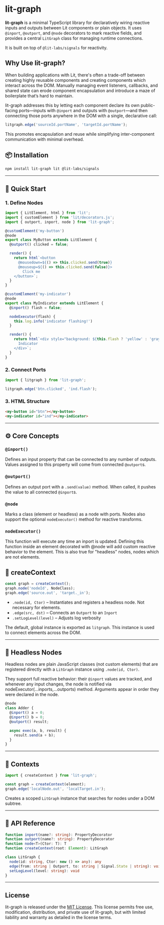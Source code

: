 # lit-graph

**lit-graph** is a minimal TypeScript library for declaratively wiring reactive inputs and outputs between Lit components or plain objects. It uses `@inport`, `@outport`, and `@node` decorators to mark reactive fields, and provides a central `LitGraph` class for managing runtime connections.

It is built on top of `@lit-labs/signals` for reactivity.

## Why Use lit-graph?

When building applications with Lit, there's often a trade-off between creating highly reusable components and creating components which interact across the DOM. Manually managing event listeners, callbacks, and shared state can erode component encapsulation and introduce a maze of boilerplate that’s hard to maintain.

lit-graph addresses this by letting each component declare its own public-facing ports—inputs with `@inport` and outputs with `@outport`—and then connecting those ports anywhere in the DOM with a single, declarative call:

```ts
litgraph.edge('sourceId.portName', 'targetId.portName');
```

This promotes encapsulation and reuse while simplifying inter-component communication with minimal overhead.

## 📦 Installation

```bash
npm install lit-graph lit @lit-labs/signals
```

---

## 🚀 Quick Start

### 1. Define Nodes

```ts
import { LitElement, html } from 'lit';
import { customElement } from 'lit/decorators.js';
import { outport, inport, node } from 'lit-graph';

@customElement('my-button')
@node
export class MyButton extends LitElement {
  @outport() clicked = false;

  render() {
    return html`<button 
      @mousedown=${() => this.clicked.send(true)} 
      @mouseup=${() => this.clicked.send(false)}>
        Click me
    </button>`;
  }
}

@customElement('my-indicator')
@node
export class MyIndicator extends LitElement {
  @inport() flash = false;

  nodeExecutor(flash) {
    this.log.info('indicator flashing!')
  }

  render() {
    return html`<div style="background: ${this.flash ? 'yellow' : 'gray'}">
      Indicator
    </div>`;
  }
}
```

### 2. Connect Ports

```ts
import { litgraph } from 'lit-graph';

litgraph.edge('btn.clicked', 'ind.flash');
```

### 3. HTML Structure

```html
<my-button id="btn"></my-button>
<my-indicator id="ind"></my-indicator>
```

---

## ⚙️ Core Concepts

### `@inport()`

Defines an input property that can be connected to any number of outputs. Values assigned to this property will come from connected `@outport`s.

### `@outport()`

Defines an output port with a `.send(value)` method. When called, it pushes the value to all connected `@inport`s.

### `@node`

Marks a class (element or headless) as a node with ports. Nodes also support the optional `nodeExecutor()` method for reactive transforms.

### `nodeExecutor()`
This function will execute any time an inport is updated. Defining this function inside an element decorated with @node will add custom reactive behavior to the element. This is also true for "headless" nodes, nodes which are not elements.



## 🔌 createContext

```ts
const graph = createContext();
graph.node('nodeId', NodeClass);
graph.edge('source.out', 'target._in');
```

* `.node(id, Ctor)` – Instantiates and registers a headless node. Not necessary for elements.
* `.edge(src, dst)` – Connects an `Outport` to an `Inport`
* `.setLogLevel(level)` – Adjusts log verbosity

The default, global instance is exported as `litgraph`. This instance is used to connect elements across the DOM.

---

## 🧪 Headless Nodes

Headless nodes are plain JavaScript classes (not custom elements) that are registered directly with a `LitGraph` instance using `.node(id, Ctor)`.

They support full reactive behavior: their `@inport` values are tracked, and whenever any input changes, the node is notified via nodeExecutor(...inports,...outports) method. Arguments appear in order they were declared in the node.

```ts
@node
class Adder {
  @inport() a = 0;
  @inport() b = 0;
  @outport() result;

  async exec(a, b, result) {
    result.send(a + b);
  }
}
```


---

## 🧱 Contexts

```ts
import { createContext } from 'lit-graph';

const graph = createContext(element);
graph.edge('localNode.out', 'localTarget.in');
```

Creates a scoped `LitGraph` instance that searches for nodes under a DOM subtree.

---

## 🧾 API Reference

```ts
function inport(name?: string): PropertyDecorator
function outport(name?: string): PropertyDecorator
function node<T>(Ctor: T): T
function createContext(root: Element): LitGraph

class LitGraph {
  node(id: string, Ctor: new () => any): any
  edge(from: string | Outport, to: string | Signal.State | string): void
  setLogLevel(level: string): void
}
```

---

## License

lit-graph is released under the [MIT License](https://opensource.org/licenses/MIT). This license permits free use, modification, distribution, and private use of lit-graph, but with limited liability and warranty as detailed in the license terms.